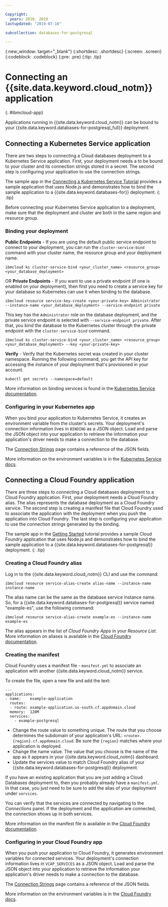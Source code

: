 ```yaml
---

Copyright:
  years: 2018, 2019
lastupdated: "2019-07-16"

subcollection: databases-for-postgresql

---
```


{:new_window: target="_blank"}
{:shortdesc: .shortdesc}
{:screen: .screen}
{:codeblock: .codeblock}
{:pre: .pre}
{:tip: .tip}

# Connecting an {{site.data.keyword.cloud_notm}} application
{: #ibmcloud-app}

Applications running in {{site.data.keyword.cloud_notm}} can be bound to your {{site.data.keyword.databases-for-postgresql_full}} deployment. 

## Connecting a Kubernetes Service application

There are two steps to connecting a Cloud databases deployment to a Kubernetes Service application. First, your deployment needs a to be bound to your cluster and its connection strings stored in a secret. The second step is configuring your application to use the connection strings.

The sample app in the [Connecting a Kubernetes Service Tutorial](/docs/services/databases-for-postgresql?topic=cloud-databases-tutorial-k8s-app) provides a sample application that uses Node.js and demonstrates how to bind the sample application to a {{site.data.keyword.databases-for}} deployment.
{: .tip}

Before connecting your Kubernetes Service application to a deployment, make sure that the deployment and cluster are both in the same region and resource group.

### Binding your deployment

**Public Endpoints** -  If you are using the default public service endpoint to connect to your deployment, you can run the `cluster-service-bind` command with your cluster name, the resource group and your deployment name.
```shell
ibmcloud ks cluster-service-bind <your_cluster_name> <resource_group> <your_database_deployment>
```
OR
**Private Endpoints** - If you want to use a private endpoint (if one is enabled on your deployment), then first you need to create a service key for your database so Kubernetes can use it when binding to the database. 
```
ibmcloud resource service-key-create <your-private-key> Administrator --instance-name <your_database_deployment> --service-endpoint private  
```
This key has the `Administrator` role on the database deployment, and the private service endpoint is selected with `--service-endpoint private`. After that, you bind the database to the Kubernetes cluster through the private endpoint with the `cluster-service-bind` command.
```
ibmcloud ks cluster-service-bind <your_cluster_name> <resource_group> <your_database_deployment> --key <your-private-key>
```

**Verify** - Verify that the Kubernetes secret was created in your cluster namespace. Running the following command, you get the API key for accessing the instance of your deployment that's provisioned in your account.
```shell
kubectl get secrets --namespace=default
```
More information on binding services is found in the [Kubernetes Service documentation](/docs/containers?topic=containers-service-binding#bind-services).

### Configuring in your Kubernetes app 

When you bind your application to Kubernetes Service, it creates an environment variable from the cluster's secrets. Your deployment's connection information lives in `BINDING` as a JSON object. Load and parse the JSON object into your application to retrieve the information your application's driver needs to make a connection to the database. 

The [Connection Strings](/docs/services/databases-for-postgresql?topic=databases-for-postgresql-connection-strings#connection-string-breakdown) page contains a reference of the JSON fields.

More information on the environment variables is in the [Kubernetes Service docs](https://cloud.ibm.com/docs/containers?topic=containers-service-binding#reference_secret).

## Connecting a Cloud Foundry application

There are three steps to connecting a Cloud databases deployment to a Cloud Foundry application. First, your deployment needs a Cloud Foundry alias. The alias represents the database deployment as a Cloud Foundry service. The second step is creating a manifest file that Cloud Foundry used to associate the application with the deployment when you push the application into Cloud Foundry. The last step is configuring your application to use the connection strings generated by the binding.

The sample app in the [Getting Started](/docs/services/databases-for-postgresql?topic=databases-for-postgresql-getting-started) tutorial provides a sample Cloud Foundry application that uses Node.js and demonstrates how to bind the sample application to a {{site.data.keyword.databases-for-postgresql}} deployment.
{: .tip}

### Creating a Cloud Foundry alias

Log in to the {{site.data.keyword.cloud_notm}} CLI and use the command:

`ibmcloud resource service-alias-create alias-name --instance-name instance-name`

The alias name can be the same as the database service instance name. So, for a {{site.data.keyword.databases-for-postgresql}} service named "example-es", use the following command:

`ibmcloud resource service-alias-create example-es --instance-name example-es`

The alias appears in the list of _Cloud Foundry Apps_ in your _Resource List_. More information on aliases is available in the [Cloud Foundry documentation](/docs/cloud-foundry-public?topic=cloud-foundry-public-connect_app).

### Creating the manifest 

Cloud Foundry uses a manifest file - `manifest.yml` to associate an application with another {{site.data.keyword.cloud_notm}} service.

To create the file, open a new file and add the text:
  ```
  ---
  applications:
  - name:    example-application
    routes:
    - route: example-application.us-south.cf.appdomain.cloud
    memory:  128M
    services:
      - example-postgresql
  ```

- Change the route value to something unique. The route that you choose determines the subdomain of your application's URL: `<route>.{region}.cf.appdomain.cloud`. Be sure the `{region}` matches where your application is deployed.
- Change the name value. The value that you choose is the name of the app as it appears in your {{site.data.keyword.cloud_notm}} dashboard.
- Update the services value to match  Cloud Foundry alias of your {{site.data.keyword.databases-for-postgresql}} deployment.

If you have an existing application that you are just adding a Cloud Databases deployment to, then you probably already have a `manifest.yml`. In that case, you just need to be sure to add the alias of your deployment under `services`.

You can verify that the services are connected by navigating to the _Connections_ panel. If the deployment and the application are connected, the connection shows up in both services.

More information on the manifest file is available in the [Cloud Foundry documentation](/docs/cloud-foundry-public?topic=cloud-foundry-public-deployingapps#appmanifest).

### Configuring in your Cloud Foundry app

When you push your application to Cloud Foundry, it generates environment variables for connected services. Your deployment's connection information lives in `VCAP_SERVICES` as a JSON object. Load and parse the JSON object into your application to retrieve the information your application's driver needs to make a connection to the database. 

The [Connection Strings](/docs/services/databases-for-postgresql?topic=databases-for-postgresql-connection-strings#connection-string-breakdown) page contains a reference of the JSON fields.

More information on the environment variables is in the [Cloud Foundry docs](/docs/cloud-foundry-public?topic=cloud-foundry-public-deployingapps#app_env).
